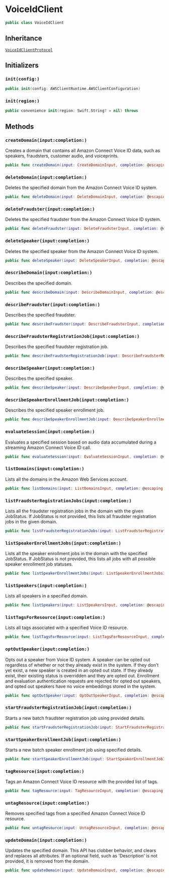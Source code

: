 # VoiceIdClient

``` swift
public class VoiceIdClient 
```

## Inheritance

[`VoiceIdClientProtocol`](/aws-sdk-swift/reference/0.x/AWSVoiceID/VoiceIdClientProtocol)

## Initializers

### `init(config:)`

``` swift
public init(config: AWSClientRuntime.AWSClientConfiguration) 
```

### `init(region:)`

``` swift
public convenience init(region: Swift.String? = nil) throws 
```

## Methods

### `createDomain(input:completion:)`

Creates a domain that contains all Amazon Connect Voice ID data, such as speakers, fraudsters, customer
audio, and voiceprints.

``` swift
public func createDomain(input: CreateDomainInput, completion: @escaping (ClientRuntime.SdkResult<CreateDomainOutputResponse, CreateDomainOutputError>) -> Void)
```

### `deleteDomain(input:completion:)`

Deletes the specified domain from the Amazon Connect Voice ID system.

``` swift
public func deleteDomain(input: DeleteDomainInput, completion: @escaping (ClientRuntime.SdkResult<DeleteDomainOutputResponse, DeleteDomainOutputError>) -> Void)
```

### `deleteFraudster(input:completion:)`

Deletes the specified fraudster from the Amazon Connect Voice ID system.

``` swift
public func deleteFraudster(input: DeleteFraudsterInput, completion: @escaping (ClientRuntime.SdkResult<DeleteFraudsterOutputResponse, DeleteFraudsterOutputError>) -> Void)
```

### `deleteSpeaker(input:completion:)`

Deletes the specified speaker from the Amazon Connect Voice ID system.

``` swift
public func deleteSpeaker(input: DeleteSpeakerInput, completion: @escaping (ClientRuntime.SdkResult<DeleteSpeakerOutputResponse, DeleteSpeakerOutputError>) -> Void)
```

### `describeDomain(input:completion:)`

Describes the specified domain.

``` swift
public func describeDomain(input: DescribeDomainInput, completion: @escaping (ClientRuntime.SdkResult<DescribeDomainOutputResponse, DescribeDomainOutputError>) -> Void)
```

### `describeFraudster(input:completion:)`

Describes the specified fraudster.

``` swift
public func describeFraudster(input: DescribeFraudsterInput, completion: @escaping (ClientRuntime.SdkResult<DescribeFraudsterOutputResponse, DescribeFraudsterOutputError>) -> Void)
```

### `describeFraudsterRegistrationJob(input:completion:)`

Describes the specified fraudster registration job.

``` swift
public func describeFraudsterRegistrationJob(input: DescribeFraudsterRegistrationJobInput, completion: @escaping (ClientRuntime.SdkResult<DescribeFraudsterRegistrationJobOutputResponse, DescribeFraudsterRegistrationJobOutputError>) -> Void)
```

### `describeSpeaker(input:completion:)`

Describes the specified speaker.

``` swift
public func describeSpeaker(input: DescribeSpeakerInput, completion: @escaping (ClientRuntime.SdkResult<DescribeSpeakerOutputResponse, DescribeSpeakerOutputError>) -> Void)
```

### `describeSpeakerEnrollmentJob(input:completion:)`

Describes the specified speaker enrollment job.

``` swift
public func describeSpeakerEnrollmentJob(input: DescribeSpeakerEnrollmentJobInput, completion: @escaping (ClientRuntime.SdkResult<DescribeSpeakerEnrollmentJobOutputResponse, DescribeSpeakerEnrollmentJobOutputError>) -> Void)
```

### `evaluateSession(input:completion:)`

Evaluates a specified session based on audio data accumulated during a streaming Amazon Connect Voice
ID call.

``` swift
public func evaluateSession(input: EvaluateSessionInput, completion: @escaping (ClientRuntime.SdkResult<EvaluateSessionOutputResponse, EvaluateSessionOutputError>) -> Void)
```

### `listDomains(input:completion:)`

Lists all the domains in the Amazon Web Services account.

``` swift
public func listDomains(input: ListDomainsInput, completion: @escaping (ClientRuntime.SdkResult<ListDomainsOutputResponse, ListDomainsOutputError>) -> Void)
```

### `listFraudsterRegistrationJobs(input:completion:)`

Lists all the fraudster registration jobs in the domain with the given JobStatus.
If JobStatus is not provided, this lists all fraudster registration jobs in the given
domain.

``` swift
public func listFraudsterRegistrationJobs(input: ListFraudsterRegistrationJobsInput, completion: @escaping (ClientRuntime.SdkResult<ListFraudsterRegistrationJobsOutputResponse, ListFraudsterRegistrationJobsOutputError>) -> Void)
```

### `listSpeakerEnrollmentJobs(input:completion:)`

Lists all the speaker enrollment jobs in the domain with the specified JobStatus. If
JobStatus is not provided, this lists all jobs with all possible speaker enrollment job
statuses.

``` swift
public func listSpeakerEnrollmentJobs(input: ListSpeakerEnrollmentJobsInput, completion: @escaping (ClientRuntime.SdkResult<ListSpeakerEnrollmentJobsOutputResponse, ListSpeakerEnrollmentJobsOutputError>) -> Void)
```

### `listSpeakers(input:completion:)`

Lists all speakers in a specified domain.

``` swift
public func listSpeakers(input: ListSpeakersInput, completion: @escaping (ClientRuntime.SdkResult<ListSpeakersOutputResponse, ListSpeakersOutputError>) -> Void)
```

### `listTagsForResource(input:completion:)`

Lists all tags associated with a specified Voice ID resource.

``` swift
public func listTagsForResource(input: ListTagsForResourceInput, completion: @escaping (ClientRuntime.SdkResult<ListTagsForResourceOutputResponse, ListTagsForResourceOutputError>) -> Void)
```

### `optOutSpeaker(input:completion:)`

Opts out a speaker from Voice ID system. A speaker can be opted out regardless of whether or not they
already exist in the system. If they don't yet exist, a new speaker is created in an opted out state.
If they already exist, their existing status is overridden and they are opted out. Enrollment and
evaluation authentication requests are rejected for opted out speakers, and opted out speakers have
no voice embeddings stored in the system.

``` swift
public func optOutSpeaker(input: OptOutSpeakerInput, completion: @escaping (ClientRuntime.SdkResult<OptOutSpeakerOutputResponse, OptOutSpeakerOutputError>) -> Void)
```

### `startFraudsterRegistrationJob(input:completion:)`

Starts a new batch fraudster registration job using provided details.

``` swift
public func startFraudsterRegistrationJob(input: StartFraudsterRegistrationJobInput, completion: @escaping (ClientRuntime.SdkResult<StartFraudsterRegistrationJobOutputResponse, StartFraudsterRegistrationJobOutputError>) -> Void)
```

### `startSpeakerEnrollmentJob(input:completion:)`

Starts a new batch speaker enrollment job using specified details.

``` swift
public func startSpeakerEnrollmentJob(input: StartSpeakerEnrollmentJobInput, completion: @escaping (ClientRuntime.SdkResult<StartSpeakerEnrollmentJobOutputResponse, StartSpeakerEnrollmentJobOutputError>) -> Void)
```

### `tagResource(input:completion:)`

Tags an Amazon Connect Voice ID resource with the provided list of tags.

``` swift
public func tagResource(input: TagResourceInput, completion: @escaping (ClientRuntime.SdkResult<TagResourceOutputResponse, TagResourceOutputError>) -> Void)
```

### `untagResource(input:completion:)`

Removes specified tags from a specified Amazon Connect Voice ID resource.

``` swift
public func untagResource(input: UntagResourceInput, completion: @escaping (ClientRuntime.SdkResult<UntagResourceOutputResponse, UntagResourceOutputError>) -> Void)
```

### `updateDomain(input:completion:)`

Updates the specified domain. This API has clobber behavior, and clears and replaces all attributes.
If an optional field, such as 'Description' is not provided, it is removed from the domain.

``` swift
public func updateDomain(input: UpdateDomainInput, completion: @escaping (ClientRuntime.SdkResult<UpdateDomainOutputResponse, UpdateDomainOutputError>) -> Void)
```
